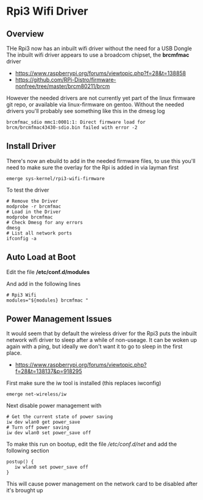 # Rpi3 Wifi Driver

## Overview

THe Rpi3 now has an inbuilt wifi driver without the need for a USB Dongle <br>
The inbuilt wifi driver appears to use a broadcom chipset, the **brcmfmac** driver

  * https://www.raspberrypi.org/forums/viewtopic.php?f=28&t=138858
  * https://github.com/RPi-Distro/firmware-nonfree/tree/master/brcm80211/brcm

However the needed drivers are not currently yet part of the linux firmware git repo, or available via linux-firmware on gentoo.
Without the needed drivers you'll probably see something like this in the dmesg log

```
brcmfmac_sdio mmc1:0001:1: Direct firmware load for brcm/brcmfmac43430-sdio.bin failed with error -2
```

## Install Driver

There's now an ebuild to add in the needed firmware files, to use this you'll need to make sure the overlay for the Rpi is added in via layman first

```
emerge sys-kernel/rpi3-wifi-firmware
```

To test the driver
```
# Remove the Driver
modprobe -r brcmfmac
# Load in the Driver
modprobe brcmfmac
# Check Dmesg for any errors
dmesg
# List all network ports
ifconfig -a
```

## Auto Load at Boot

Edit the file **/etc/conf.d/modules**

And add in the following lines
```
# Rpi3 Wifi
modules="${modules} brcmfmac "
```

## Power Management Issues

It would seem that by default the wireless driver for the Rpi3 puts the inbuilt network wifi driver to sleep
after a while of non-useage. It can be woken up again with a ping, but ideally we don't want it to go to sleep in the first place.

  * <https://www.raspberrypi.org/forums/viewtopic.php?f=28&t=138137&p=918295>

First make sure the iw tool is installed (this replaces iwconfig)
```
emerge net-wireless/iw
```

Next disable power management with
```
# Get the current state of power saving
iw dev wlan0 get power_save
# Turn off power saving
iw dev wlan0 set power_save off
```

To make this run on bootup, edit the file */etc/conf.d/net* and add the following section

```
postup() {
   iw wlan0 set power_save off
}
```

This will cause power management on the network card to be disabled after it's brought up